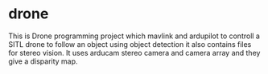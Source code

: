 # drone
This is Drone programming project which mavlink and ardupilot to controll a SITL drone to follow an object using object detection
it also contains files for stereo vision. It uses arducam stereo camera and camera array and they give a disparity map.
